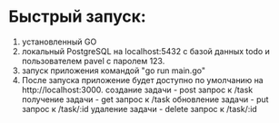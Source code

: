 # Быстрый запуск:
1. установленный GO 
2. локальный PostgreSQL на localhost:5432 с базой данных todo и пользователем pavel с паролем 123.
3. запуск приложения командой "go run main.go"
4. После запуска приложение будет доступно по умолчанию на http://localhost:3000.
создание задачи -  post запрос к /task
получение задачи - get запрос к /task
обновление задачи - put запрос к /task/:id
удаление задачи - delete запрос к /task/:id